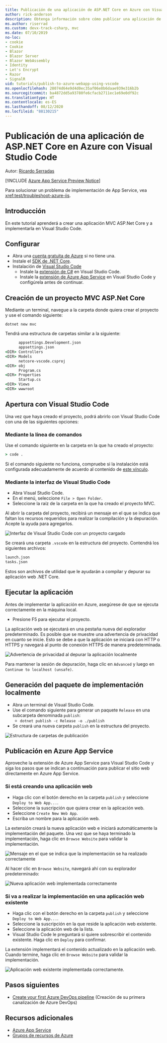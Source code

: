 ```yaml
---
title: Publicación de una aplicación de ASP.NET Core en Azure con Visual Studio Code
author: rick-anderson
description: Obtenga información sobre cómo publicar una aplicación de ASP.NET Core en Azure App Service con Visual Studio Code.
ms.author: riserrad
ms.custom: devx-track-csharp, mvc
ms.date: 07/10/2019
no-loc:
- cookie
- Cookie
- Blazor
- Blazor Server
- Blazor WebAssembly
- Identity
- Let's Encrypt
- Razor
- SignalR
uid: tutorials/publish-to-azure-webapp-using-vscode
ms.openlocfilehash: 28074d64e9d4d0ec35af06e8b6daae939e316b2b
ms.sourcegitcommit: ba4872dd5a93780fe6cfacb2711ec1e69e0df92c
ms.translationtype: HT
ms.contentlocale: es-ES
ms.lasthandoff: 08/12/2020
ms.locfileid: "88130215"
---
```

# <a name="publish-an-aspnet-core-app-to-azure-with-visual-studio-code"></a>Publicación de una aplicación de ASP.NET Core en Azure con Visual Studio Code

Autor: [Ricardo Serradas](https://twitter.com/ricardoserradas)

[!INCLUDE [Azure App Service Preview Notice](../includes/azure-apps-preview-notice.md)]

Para solucionar un problema de implementación de App Service, vea <xref:test/troubleshoot-azure-iis>.

## <a name="intro"></a>Introducción

En este tutorial aprenderá a crear una aplicación MVC ASP.Net Core y a implementarla en Visual Studio Code.

## <a name="set-up"></a>Configurar

- Abra una [cuenta gratuita de Azure](https://azure.microsoft.com/free/dotnet/) si no tiene una.
- Instale el [SDK de .NET Core](https://dotnet.microsoft.com/download).
- Instalación de [Visual Studio Code](https://code.visualstudio.com/Download)
  - Instale la [extensión de C#](https://marketplace.visualstudio.com/items?itemName=ms-dotnettools.csharp) en Visual Studio Code.
  - Instale la [extensión de Azure App Service](https://marketplace.visualstudio.com/items?itemName=ms-azuretools.vscode-azureappservice) en Visual Studio Code y configúrela antes de continuar.

## <a name="create-an-aspnet-core-mvc-project"></a>Creación de un proyecto MVC ASP.Net Core

Mediante un terminal, navegue a la carpeta donde quiera crear el proyecto y use el comando siguiente:

```dotnetcli
dotnet new mvc
```

Tendrá una estructura de carpetas similar a la siguiente:

```cmd
      appsettings.Development.json
      appsettings.json
<DIR> Controllers
<DIR> Models
      netcore-vscode.csproj
<DIR> obj
      Program.cs
<DIR> Properties
      Startup.cs
<DIR> Views
<DIR> wwwroot
```

## <a name="open-it-with-visual-studio-code"></a>Apertura con Visual Studio Code

Una vez que haya creado el proyecto, podrá abrirlo con Visual Studio Code con una de las siguientes opciones:

### <a name="through-the-command-line"></a>Mediante la línea de comandos

Use el comando siguiente en la carpeta en la que ha creado el proyecto:

```cmd
> code .
```

Si el comando siguiente no funciona, compruebe si la instalación está configurada adecuadamente de acuerdo al contenido de [este vínculo](https://code.visualstudio.com/docs/setup/setup-overview#_cross-platform).

### <a name="through-visual-studio-code-interface"></a>Mediante la interfaz de Visual Studio Code

- Abra Visual Studio Code.
- En el menú, seleccione `File > Open Folder`.
- Seleccione la raíz de la carpeta en la que ha creado el proyecto MVC.

Al abrir la carpeta del proyecto, recibirá un mensaje en el que se indica que faltan los recursos requeridos para realizar la compilación y la depuración. Acepte la ayuda para agregarlos.

![Interfaz de Visual Studio Code con un proyecto cargado](publish-to-azure-webapp-using-vscode/_static/folder-structure-restore-netcore.jpg)

Se creará una carpeta `.vscode` en la estructura del proyecto. Contendrá los siguientes archivos:

```cmd
launch.json
tasks.json
```

Estos son archivos de utilidad que le ayudarán a compilar y depurar su aplicación web .NET Core.

## <a name="run-the-app"></a>Ejecutar la aplicación

Antes de implementar la aplicación en Azure, asegúrese de que se ejecuta correctamente en la máquina local.

- Presione F5 para ejecutar el proyecto.

La aplicación web se ejecutará en una pestaña nueva del explorador predeterminado. Es posible que se muestre una advertencia de privacidad en cuanto se inicie. Esto se debe a que la aplicación se iniciará con HTTP o HTTPS y navegará al punto de conexión HTTPS de manera predeterminada.

![Advertencia de privacidad al depurar la aplicación localmente](publish-to-azure-webapp-using-vscode/_static/run-webapp-https-warning.jpg)

Para mantener la sesión de depuración, haga clic en `Advanced` y luego en `Continue to localhost (unsafe)`.

## <a name="generate-the-deployment-package-locally"></a>Generación del paquete de implementación localmente

- Abra un terminal de Visual Studio Code.
- Use el comando siguiente para generar un paquete `Release` en una subcarpeta denominada `publish`:
  - `dotnet publish -c Release -o ./publish`
- Se creará una nueva carpeta `publish` en la estructura del proyecto.

![Estructura de carpetas de publicación](publish-to-azure-webapp-using-vscode/_static/publish-folder.jpg)

## <a name="publish-to-azure-app-service"></a>Publicación en Azure App Service

Aproveche la extensión de Azure App Service para Visual Studio Code y siga los pasos que se indican a continuación para publicar el sitio web directamente en Azure App Service.

### <a name="if-youre-creating-a-new-web-app"></a>Si está creando una aplicación web

- Haga clic con el botón derecho en la carpeta `publish` y seleccione `Deploy to Web App...`.
- Seleccione la suscripción que quiera crear en la aplicación web.
- Seleccione `Create New Web App`.
- Escriba un nombre para la aplicación web.

La extensión creará la nueva aplicación web e iniciará automáticamente la implementación del paquete. Una vez que se haya terminado la implementación, haga clic en `Browse Website` para validar la implementación.

![Mensaje en el que se indica que la implementación se ha realizado correctamente](publish-to-azure-webapp-using-vscode/_static/deployment-succeeded-message.jpg)

Al hacer clic en `Browse Website`, navegará ahí con su explorador predeterminado:

![Nueva aplicación web implementada correctamente](publish-to-azure-webapp-using-vscode/_static/new-webapp-deployed.jpg)

### <a name="if-youre-deploying-to-an-existing-web-app"></a>Si va a realizar la implementación en una aplicación web existente

- Haga clic con el botón derecho en la carpeta `publish` y seleccione `Deploy to Web App...`.
- Seleccione la suscripción en la que reside la aplicación web existente.
- Seleccione la aplicación web de la lista.
- Visual Studio Code le preguntará si quiere sobrescribir el contenido existente. Haga clic en `Deploy` para confirmar.

La extensión implementará el contenido actualizado en la aplicación web. Cuando termine, haga clic en `Browse Website` para validar la implementación.

![Aplicación web existente implementada correctamente.](publish-to-azure-webapp-using-vscode/_static/existing-webapp-deployed.jpg)

## <a name="next-steps"></a>Pasos siguientes

- [Create your first Azure DevOps pipeline](/azure/devops/pipelines/create-first-pipeline) (Creación de su primera canalización de Azure DevOps)

## <a name="additional-resources"></a>Recursos adicionales

- [Azure App Service](/azure/app-service/app-service-web-overview)
- [Grupos de recursos de Azure](/azure/azure-resource-manager/resource-group-overview#resource-groups)
